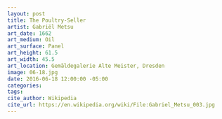 ```yaml
---
layout: post
title: The Poultry-Seller
artist: Gabriël Metsu
art_date: 1662
art_medium: Oil
art_surface: Panel
art_height: 61.5
art_width: 45.5
art_location: Gemäldegalerie Alte Meister, Dresden
image: 06-18.jpg
date: 2016-06-18 12:00:00 -05:00
categories:
tags:
cite_author: Wikipedia
cite_url: https://en.wikipedia.org/wiki/File:Gabriel_Metsu_003.jpg
---
```

